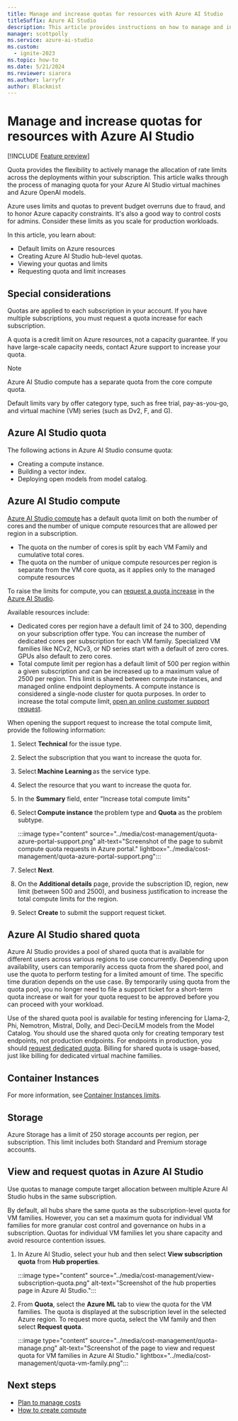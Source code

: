 ```yaml
---
title: Manage and increase quotas for resources with Azure AI Studio
titleSuffix: Azure AI Studio
description: This article provides instructions on how to manage and increase quotas for resources with Azure AI Studio.
manager: scottpolly
ms.service: azure-ai-studio
ms.custom:
  - ignite-2023
ms.topic: how-to
ms.date: 5/21/2024
ms.reviewer: siarora
ms.author: larryfr
author: Blackmist 
---
```


# Manage and increase quotas for resources with Azure AI Studio

[!INCLUDE [Feature preview](../includes/feature-preview.md)]

Quota provides the flexibility to actively manage the allocation of rate limits across the deployments within your subscription. This article walks through the process of managing quota for your Azure AI Studio virtual machines and Azure OpenAI models.

Azure uses limits and quotas to prevent budget overruns due to fraud, and to honor Azure capacity constraints. It's also a good way to control costs for admins. Consider these limits as you scale for production workloads. 

In this article, you learn about: 

- Default limits on Azure resources  
- Creating Azure AI Studio hub-level quotas. 
- Viewing your quotas and limits 
- Requesting quota and limit increases 

## Special considerations 

Quotas are applied to each subscription in your account. If you have multiple subscriptions, you must request a quota increase for each subscription. 

A quota is a credit limit on Azure resources, not a capacity guarantee. If you have large-scale capacity needs, contact Azure support to increase your quota. 

> [!NOTE]
> Azure AI Studio compute has a separate quota from the core compute quota. 

Default limits vary by offer category type, such as free trial, pay-as-you-go, and virtual machine (VM) series (such as Dv2, F, and G). 

## Azure AI Studio quota 

The following actions in Azure AI Studio consume quota: 

- Creating a compute instance.
- Building a vector index.
- Deploying open models from model catalog.

## Azure AI Studio compute 

[Azure AI Studio compute](./create-manage-compute.md) has a default quota limit on both the number of cores and the number of unique compute resources that are allowed per region in a subscription. 

- The quota on the number of cores is split by each VM Family and cumulative total cores.
- The quota on the number of unique compute resources per region is separate from the VM core quota, as it applies only to the managed compute resources  

To raise the limits for compute, you can [request a quota increase](#view-and-request-quotas-in-azure-ai-studio) in the [Azure AI Studio](https://ai.azure.com).

Available resources include:
- Dedicated cores per region have a default limit of 24 to 300, depending on your subscription offer type. You can increase the number of dedicated cores per subscription for each VM family. Specialized VM families like NCv2, NCv3, or ND series start with a default of zero cores. GPUs also default to zero cores. 
- Total compute limit per region has a default limit of 500 per region within a given subscription and can be increased up to a maximum value of 2500 per region. This limit is shared between compute instances, and managed online endpoint deployments. A compute instance is considered a single-node cluster for quota purposes. In order to increase the total compute limit, [open an online customer support request](https://portal.azure.com/#view/Microsoft_Azure_Support/NewSupportRequestV3Blade/callerWorkflowId/5088c408-f627-4398-9aa3-c41cdd93a6eb/callerName/Microsoft_Azure_Support%2FHelpAndSupportOverview.ReactView). 

When opening the support request to increase the total compute limit, provide the following information:
1. Select **Technical** for the issue type. 
1. Select the subscription that you want to increase the quota for. 
1. Select **Machine Learning** as the service type. 
1. Select the resource that you want to increase the quota for.
1. In the **Summary** field, enter "Increase total compute limits" 
1. Select **Compute instance** the problem type and **Quota** as the problem subtype.

    :::image type="content" source="../media/cost-management/quota-azure-portal-support.png" alt-text="Screenshot of the page to submit compute quota requests in Azure portal." lightbox="../media/cost-management/quota-azure-portal-support.png":::

1. Select **Next**.
1. On the **Additional details** page, provide the subscription ID, region, new limit (between 500 and 2500), and business justification to increase the total compute limits for the region. 
1. Select **Create** to submit the support request ticket. 

## Azure AI Studio shared quota 

Azure AI Studio provides a pool of shared quota that is available for different users across various regions to use concurrently. Depending upon availability, users can temporarily access quota from the shared pool, and use the quota to perform testing for a limited amount of time. The specific time duration depends on the use case. By temporarily using quota from the quota pool, you no longer need to file a support ticket for a short-term quota increase or wait for your quota request to be approved before you can proceed with your workload. 

Use of the shared quota pool is available for testing inferencing for Llama-2, Phi, Nemotron, Mistral, Dolly, and Deci-DeciLM models from the Model Catalog. You should use the shared quota only for creating temporary test endpoints, not production endpoints. For endpoints in production, you should [request dedicated quota](#view-and-request-quotas-in-azure-ai-studio). Billing for shared quota is usage-based, just like billing for dedicated virtual machine families. 

## Container Instances 

For more information, see [Container Instances limits](../../azure-resource-manager/management/azure-subscription-service-limits.md#container-instances-limits). 

## Storage

Azure Storage has a limit of 250 storage accounts per region, per subscription. This limit includes both Standard and Premium storage accounts.  

## View and request quotas in Azure AI Studio

Use quotas to manage compute target allocation between multiple Azure AI Studio hubs in the same subscription. 

By default, all hubs share the same quota as the subscription-level quota for VM families. However, you can set a maximum quota for individual VM families for more granular cost control and governance on hubs in a subscription. Quotas for individual VM families let you share capacity and avoid resource contention issues. 

1. In Azure AI Studio, select your hub and then select **View subscription quota** from **Hub properties**.

    :::image type="content" source="../media/cost-management/view-subscription-quota.png" alt-text="Screenshot of the hub properties page in Azure AI Studio.":::

1. From **Quota**, select the **Azure ML** tab to view the quota for the VM families. The quota is displayed at the subscription level in the selected Azure region. To request more quota, select the VM family and then select **Request quota**. 

    :::image type="content" source="../media/cost-management/quota-manage.png" alt-text="Screenshot of the page to view and request quota for VM families in Azure AI Studio." lightbox="../media/cost-management/quota-vm-family.png":::

## Next steps 

- [Plan to manage costs](./costs-plan-manage.md)
- [How to create compute](./create-manage-compute.md)


 

 

